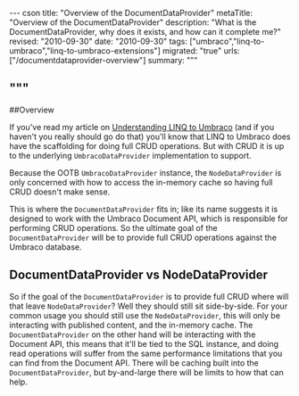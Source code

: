 --- cson
title: "Overview of the DocumentDataProvider"
metaTitle: "Overview of the DocumentDataProvider"
description: "What is the DocumentDataProvider, why does it exists, and how can it complete me?"
revised: "2010-09-30"
date: "2010-09-30"
tags: ["umbraco","linq-to-umbraco","linq-to-umbraco-extensions"]
migrated: "true"
urls: ["/documentdataprovider-overview"]
summary: """

"""
---
##Overview

If you've read my article on [Understanding LINQ to Umbraco][1] (and if you haven't you really should go do that) you'll know that LINQ to Umbraco does have the scaffolding for doing full CRUD operations. But with CRUD it is up to the underlying `UmbracoDataProvider` implementation to support.

Because the OOTB `UmbracoDataProvider` instance, the `NodeDataProvider` is only concerned with how to access the in-memory cache so having full CRUD doesn't make sense.

This is where the `DocumentDataProvider` fits in; like its name suggests it is designed to work with the Umbraco Document API, which is responsible for performing CRUD operations. So the ultimate goal of the `DocumentDataProvider` will be to provide full CRUD operations against the Umbraco database.

## DocumentDataProvider vs NodeDataProvider

So if the goal of the `DocumentDataProvider` is to provide full CRUD where will that leave `NodeDataProvider`? Well they should still sit side-by-side. For your common usage you should still use the `NodeDataProvider`, this will only be interacting with published content, and the in-memory cache. The `DocumentDataProvider` on the other hand will be interacting with the Document API, this means that it'll be tied to the SQL instance, and doing read operations will suffer from the same performance limitations that you can find from the Document API. There will be caching built into the `DocumentDataProvider`, but by-and-large there will be limits to how that can help.


  [1]: /understanding-linq-to-umbraco